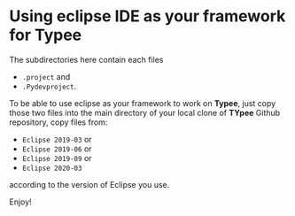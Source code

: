 # Using eclipse IDE as your framework for Typee

The subdirectories here contain each files
- `.project` and
- `.Pydevproject`.

To be able to use eclipse as your framework to work on __Typee__, 
just copy those two files into the main directory of your local 
clone of __TYpee__ Github repository, copy files from:


- `Eclipse 2019-03` or
- `Eclipse 2019-06` or
- `Eclipse 2019-09` or
- `Eclipse 2020-03`

according to the version of Eclipse you use.

Enjoy!
